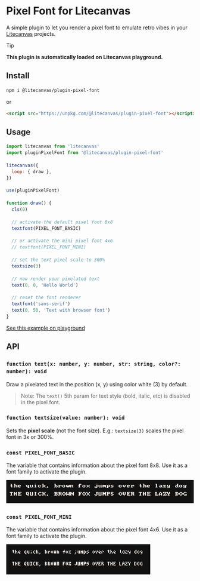# Pixel Font for Litecanvas

A simple plugin to let you render a pixel font to emulate retro vibes in your [Litecanvas](https://github.com/litecanvas/game-engine) projects.

<!-- prettier-ignore -->
> [!TIP]
> **This plugin is automatically loaded on Litecanvas playground.**

## Install

```sh
npm i @litecanvas/plugin-pixel-font
```

or

```html
<script src="https://unpkg.com/@litecanvas/plugin-pixel-font"></script>
```

## Usage

```js
import litecanvas from 'litecanvas'
import pluginPixelFont from '@litecanvas/plugin-pixel-font'

litecanvas({
  loop: { draw },
})

use(pluginPixelFont)

function draw() {
  cls(0)

  // activate the default pixel font 8x8
  textfont(PIXEL_FONT_BASIC)

  // or activate the mini pixel font 4x6
  // textfont(PIXEL_FONT_MINI)

  // set the text pixel scale to 300%
  textsize(3)

  // now render your pixelated text
  text(0, 0, 'Hello World')

  // reset the font renderer
  textfont('sans-serif')
  text(0, 50, 'Text with browser font')
}
```

[See this example on playground](https://litecanvas.js.org?c=eJxtj8FqwzAMhu95Ct3iwEYL3UavW2lpYOsGK2y34sUKNbj2kJUmW%2Bm7z3YayKCggwSfvl8ymrGS9ii9OJ2LLKsbW7F2FhTJVhRwygAq48W0CE2oyQRkAI6SEXiPoLCWjWH41h0aqJ1lmHfzADJ2HEfxVn4un3er18129%2FT4Xi5CSNI4%2Bm86aKvHmrvuoQevmV7KTTmIPHISRA68%2FsVLemzFbKCsa4HQKiT4cQ31SSFbJfayIqY3ECpfozEOPhwZlQ8CwiEonde7kMav5l5af%2BuRdJ0XI%2BV9dG7jea3mPXyRawOUPIE7%2FwFzJ3ng)

## API

### `function text(x: number, y: number, str: string, color?: number): void`

Draw a pixelated text in the position (x, y) using color white (3) by default.

> Note: The `text()` 5th param for text style (bold, italic, etc) is disabled in the pixel font.

### `function textsize(value: number): void`

Sets the **pixel scale** (not the font size). E.g.: `textsize(3)` scales the pixel font in 3x or 300%.

### `const PIXEL_FONT_BASIC`

The variable that contains information about the pixel font 8x8. Use it as a font family to activate the plugin.

![](images/font8x8.png)

### `const PIXEL_FONT_MINI`

The variable that contains information about the pixel font 4x6. Use it as a font family to activate the plugin.

![](images/font4x6.png)
